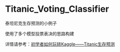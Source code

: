 # Titanic_Voting_Classifier

泰坦尼克生存预测的小例子

使用了多个模型投票表决的思路构建

详情请参考：[初学者如何玩转Kaggle——Titanic生存预测](https://www.jianshu.com/p/3e54fd56e78f)
